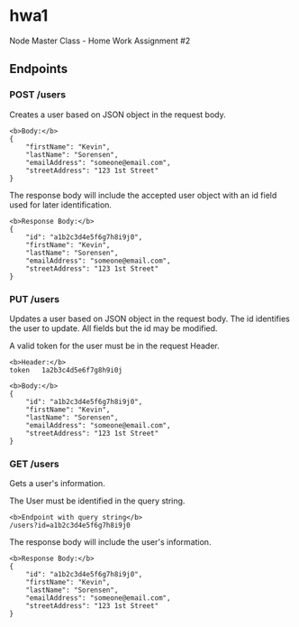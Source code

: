 # hwa1
Node Master Class - Home Work Assignment #2 


## Endpoints

### POST /users
Creates a user based on JSON object in the request body. 

    <b>Body:</b>
    {
        "firstName": "Kevin",
        "lastName": "Sorensen",
        "emailAddress": "someone@email.com",
        "streetAddress": "123 1st Street"
    }

The response body will include the accepted user object with an id field used for later identification.

    <b>Response Body:</b>
    {
        "id": "a1b2c3d4e5f6g7h8i9j0",
        "firstName": "Kevin",
        "lastName": "Sorensen",
        "emailAddress": "someone@email.com",
        "streetAddress": "123 1st Street"
    }

### PUT /users
Updates a user based on JSON object in the request body. The id identifies the user to update. All fields but the id may be modified.

A valid token for the user must be in the request Header.

    <b>Header:</b>
    token   1a2b3c4d5e6f7g8h9i0j

    <b>Body:</b>
    {
        "id": "a1b2c3d4e5f6g7h8i9j0",
        "firstName": "Kevin",
        "lastName": "Sorensen",
        "emailAddress": "someone@email.com",
        "streetAddress": "123 1st Street"
    }

### GET /users
Gets a user's information.

The User must be identified in the query string.

    <b>Endpoint with query string</b>
    /users?id=a1b2c3d4e5f6g7h8i9j0

The response body will include the user's information.

    <b>Response Body:</b>
    {
        "id": "a1b2c3d4e5f6g7h8i9j0",
        "firstName": "Kevin",
        "lastName": "Sorensen",
        "emailAddress": "someone@email.com",
        "streetAddress": "123 1st Street"
    }


